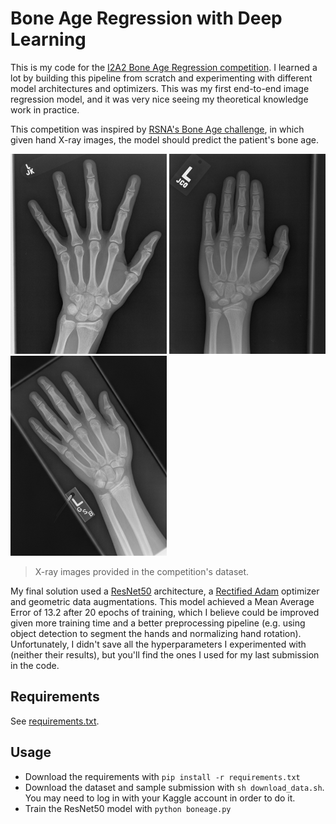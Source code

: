 # Bone Age Regression with Deep Learning

This is my code for the [I2A2 Bone Age Regression competition](https://www.kaggle.com/c/bone-age-regression). I learned a lot by building this pipeline from scratch and experimenting with different model architectures and optimizers. This was my first end-to-end image regression model, and it was very nice seeing my theoretical knowledge work in practice.

This competition was inspired by [RSNA's Bone Age challenge](https://www.kaggle.com/kmader/rsna-bone-age), in which given hand X-ray images, the model should predict the patient's bone age.

<img src="docs/ex1.png" width="250" height="320"> <img src="docs/ex2.png" width="250" height="320"> <img src="docs/ex3.png" width="250" height="320">
> X-ray images provided in the competition's dataset.

My final solution used a [ResNet50](https://arxiv.org/abs/1512.03385) architecture, a [Rectified Adam](https://arxiv.org/abs/1908.03265) optimizer and geometric data augmentations. This model achieved a Mean Average Error of 13.2 after 20 epochs of training, which I believe could be improved given more training time and a better preprocessing pipeline (e.g. using object detection to segment the hands and normalizing hand rotation). Unfortunately, I didn't save all the hyperparameters I experimented with (neither their results), but you'll find the ones I used for my last submission in the code.

## Requirements

See [requirements.txt](https://github.com/bryanlincoln/bone-age-regression/blob/master/requirements.txt).

## Usage

-   Download the requirements with `pip install -r requirements.txt`
-   Download the dataset and sample submission with `sh download_data.sh`. You may need to log in with your Kaggle account in order to do it.
-   Train the ResNet50 model with `python boneage.py`


